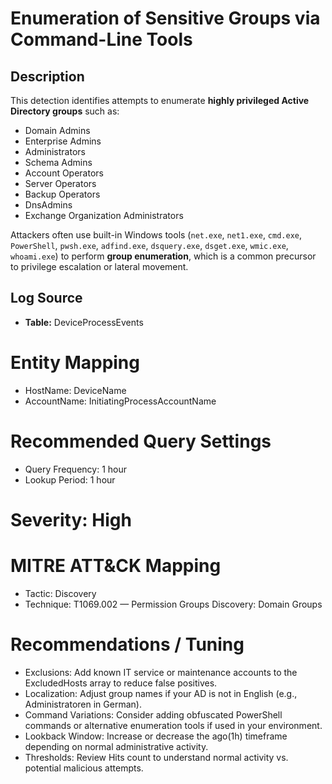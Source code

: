 # Enumeration of Sensitive Groups via Command-Line Tools

## Description
This detection identifies attempts to enumerate **highly privileged Active Directory groups** such as:
- Domain Admins
- Enterprise Admins
- Administrators
- Schema Admins
- Account Operators
- Server Operators
- Backup Operators
- DnsAdmins
- Exchange Organization Administrators

Attackers often use built-in Windows tools (`net.exe`, `net1.exe`, `cmd.exe`, `PowerShell`, `pwsh.exe`, `adfind.exe`, `dsquery.exe`, `dsget.exe`, `wmic.exe`, `whoami.exe`) to perform **group enumeration**, which is a common precursor to privilege escalation or lateral movement.

## Log Source
- **Table:** DeviceProcessEvents

# Entity Mapping
- HostName: DeviceName
- AccountName: InitiatingProcessAccountName

# Recommended Query Settings
- Query Frequency: 1 hour
- Lookup Period: 1 hour

# Severity: High

# MITRE ATT&CK Mapping
- Tactic: Discovery
- Technique: T1069.002 — Permission Groups Discovery: Domain Groups

# Recommendations / Tuning

- Exclusions: Add known IT service or maintenance accounts to the ExcludedHosts array to reduce false positives.
- Localization: Adjust group names if your AD is not in English (e.g., Administratoren in German).
- Command Variations: Consider adding obfuscated PowerShell commands or alternative enumeration tools if used in your environment.
- Lookback Window: Increase or decrease the ago(1h) timeframe depending on normal administrative activity.
- Thresholds: Review Hits count to understand normal activity vs. potential malicious attempts.


